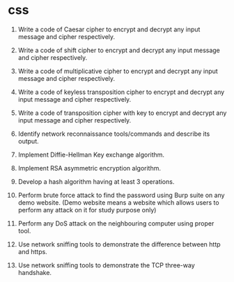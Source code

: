 # css

1.	Write a code of Caesar cipher to encrypt and decrypt any input message and cipher respectively.

2.	Write a code of shift cipher to encrypt and decrypt any input message and cipher respectively.

3.	Write a code of multiplicative cipher to encrypt and decrypt any input message and cipher respectively.

4.	Write a code of keyless transposition cipher to encrypt and decrypt any input message and cipher respectively.

5.	Write a code of transposition cipher with key to encrypt and decrypt any input message and cipher respectively.

6.	Identify network reconnaissance tools/commands and describe its output.

7.	Implement Diffie-Hellman Key exchange algorithm.

8.	Implement RSA asymmetric encryption algorithm.

9.	Develop a hash algorithm having at least 3 operations.

10.	Perform brute force attack to find the password using Burp suite on any demo website. (Demo website means a website which allows users to perform any attack on it for study purpose only)  

11.	Perform any DoS attack on the neighbouring computer using proper tool.

12.	Use network sniffing tools to demonstrate the difference between http and https.

13.	Use network sniffing tools to demonstrate the TCP three-way handshake.

